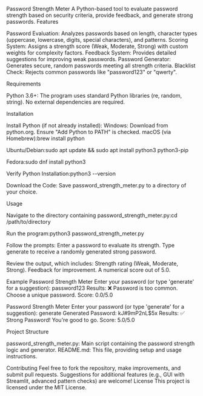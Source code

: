 Password Strength Meter
A Python-based tool to evaluate password strength based on security criteria, provide feedback, and generate strong passwords.
Features

Password Evaluation: Analyzes passwords based on length, character types (uppercase, lowercase, digits, special characters), and patterns.
Scoring System: Assigns a strength score (Weak, Moderate, Strong) with custom weights for complexity factors.
Feedback System: Provides detailed suggestions for improving weak passwords.
Password Generator: Generates secure, random passwords meeting all strength criteria.
Blacklist Check: Rejects common passwords like "password123" or "qwerty".

Requirements

Python 3.6+: The program uses standard Python libraries (re, random, string).
No external dependencies are required.

Installation

Install Python (if not already installed):
Windows: Download from python.org. Ensure "Add Python to PATH" is checked.
macOS (via Homebrew):brew install python


Ubuntu/Debian:sudo apt update && sudo apt install python3 python3-pip


Fedora:sudo dnf install python3




Verify Python Installation:python3 --version


Download the Code:
Save password_strength_meter.py to a directory of your choice.



Usage

Navigate to the directory containing password_strength_meter.py:cd /path/to/directory


Run the program:python3 password_strength_meter.py


Follow the prompts:
Enter a password to evaluate its strength.
Type generate to receive a randomly generated strong password.


Review the output, which includes:
Strength rating (Weak, Moderate, Strong).
Feedback for improvement.
A numerical score out of 5.0.



Example
Password Strength Meter
Enter your password (or type 'generate' for a suggestion): password123
Results:
❌ Password is too common. Choose a unique password.
Score: 0.0/5.0

Password Strength Meter
Enter your password (or type 'generate' for a suggestion): generate
Generated Password: kJ#9mP2nL$5x
Results:
✅ Strong Password! You're good to go.
Score: 5.0/5.0

Project Structure

password_strength_meter.py: Main script containing the password strength logic and generator.
README.md: This file, providing setup and usage instructions.

Contributing
Feel free to fork the repository, make improvements, and submit pull requests. Suggestions for additional features (e.g., GUI with Streamlit, advanced pattern checks) are welcome!
License
This project is licensed under the MIT License.
